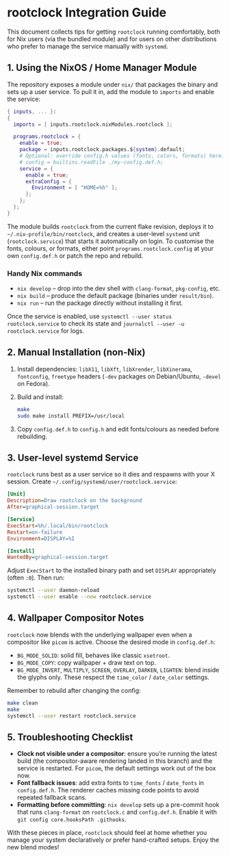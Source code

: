 # rootclock Integration Guide

This document collects tips for getting `rootclock` running comfortably, both
for Nix users (via the bundled module) and for users on other distributions who
prefer to manage the service manually with `systemd`.

## 1. Using the NixOS / Home Manager Module

The repository exposes a module under `nix/` that packages the binary and sets
up a user service. To pull it in, add the module to `imports` and enable the
service:

```nix
{ inputs, ... }:
{
  imports = [ inputs.rootclock.nixModules.rootclock ];

  programs.rootclock = {
    enable = true;
    package = inputs.rootclock.packages.${system}.default;
    # Optional: override config.h values (fonts, colors, formats) here.
    # config = builtins.readFile ./my-config.def.h;
    service = {
      enable = true;
      extraConfig = {
        Environment = [ "HOME=%h" ];
      };
    };
  };
}
```

The module builds `rootclock` from the current flake revision, deploys it to
`~/.nix-profile/bin/rootclock`, and creates a user-level `systemd` unit
(`rootclock.service`) that starts it automatically on login. To customise the
fonts, colours, or formats, either point `programs.rootclock.config` at your own
`config.def.h` or patch the repo and rebuild.

### Handy Nix commands

- `nix develop` – drop into the dev shell with `clang-format`, `pkg-config`, etc.
- `nix build` – produce the default package (binaries under `result/bin`).
- `nix run` – run the package directly without installing it first.

Once the service is enabled, use `systemctl --user status rootclock.service` to
check its state and `journalctl --user -u rootclock.service` for logs.

## 2. Manual Installation (non-Nix)

1. Install dependencies: `libX11`, `libXft`, `libXrender`, `libXinerama`,
   `fontconfig`, `freetype` headers (`-dev` packages on Debian/Ubuntu,
   `-devel` on Fedora).

2. Build and install:

   ```sh
   make
   sudo make install PREFIX=/usr/local
   ```

3. Copy `config.def.h` to `config.h` and edit fonts/colours as needed before
   rebuilding.

## 3. User-level systemd Service

`rootclock` runs best as a user service so it dies and respawns with your X
session. Create `~/.config/systemd/user/rootclock.service`:

```ini
[Unit]
Description=Draw rootclock on the background
After=graphical-session.target

[Service]
ExecStart=%h/.local/bin/rootclock
Restart=on-failure
Environment=DISPLAY=%I

[Install]
WantedBy=graphical-session.target
```

Adjust `ExecStart` to the installed binary path and set `DISPLAY` appropriately
(often `:0`). Then run:

```sh
systemctl --user daemon-reload
systemctl --user enable --now rootclock.service
```

## 4. Wallpaper Compositor Notes

`rootclock` now blends with the underlying wallpaper even when a compositor
like `picom` is active. Choose the desired mode in `config.def.h`:

- `BG_MODE_SOLID`: solid fill, behaves like classic `xsetroot`.
- `BG_MODE_COPY`: copy wallpaper + draw text on top.
- `BG_MODE_INVERT`, `MULTIPLY`, `SCREEN`, `OVERLAY`, `DARKEN`, `LIGHTEN`:
  blend inside the glyphs only. These respect the `time_color` / `date_color`
  settings.

Remember to rebuild after changing the config:

```sh
make clean
make
systemctl --user restart rootclock.service
```

## 5. Troubleshooting Checklist

- **Clock not visible under a compositor**: ensure you’re running the latest
  build (the compositor-aware rendering landed in this branch) and the service
  is restarted. For `picom`, the default settings work out of the box now.
- **Font fallback issues**: add extra fonts to `time_fonts` / `date_fonts` in
  `config.def.h`. The renderer caches missing code points to avoid repeated
  fallback scans.
- **Formatting before committing**: `nix develop` sets up a pre-commit hook that
  runs `clang-format` on `rootclock.c` and `config.def.h`. Enable it with
  `git config core.hooksPath .githooks`.

With these pieces in place, `rootclock` should feel at home whether you manage
your system declaratively or prefer hand-crafted setups. Enjoy the new blend
modes!
